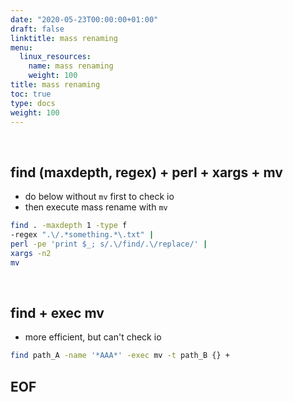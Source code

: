 ```yaml
---
date: "2020-05-23T00:00:00+01:00"
draft: false
linktitle: mass renaming
menu:
  linux_resources:
    name: mass renaming
    weight: 100
title: mass renaming
toc: true
type: docs
weight: 100
---
```


<br>

## find (maxdepth, regex) + perl + xargs + mv
- do below without `mv` first to check io
- then execute mass rename with `mv`
```bash
find . -maxdepth 1 -type f
-regex ".\/.*something.*\.txt" | 
perl -pe 'print $_; s/.\/find/.\/replace/' | 
xargs -n2 
mv
```

<br>

## find + exec mv
- more efficient, but can't check io
```bash
find path_A -name '*AAA*' -exec mv -t path_B {} +
```


## EOF